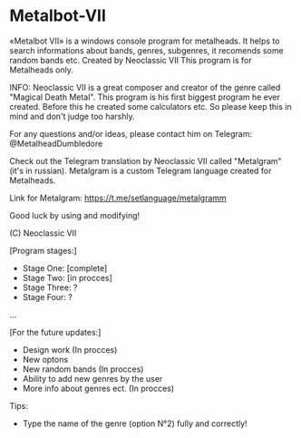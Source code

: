 # Metalbot-VII
«Metalbot VII» is a windows console program for metalheads. It helps to search informations about bands, genres, subgenres, it recomends some random bands etc.
Created by Neoclassic VII
This program is for Metalheads only.


INFO: Neoclassic VII is a great composer and creator of the genre called "Magical Death Metal". This program is his first biggest program he ever created. Before this he created some calculators etc. So please keep this in mind  and don't judgе too harshly. 

For any questions and/or ideas, please contact him оn Telegram: @MetalheadDumbledore

Check out the Telegram translation by Neoclassic VII called "Metalgram" (it's in russian). Metalgram is a custom Telegram language created for Metalheads.

Link for Metalgram: https://t.me/setlanguage/metalgramm

Good luck by using and modifying!

(C) Neoclassic VII

[Program stages:]

- Stage One: [complete]
- Stage Two: [in procces]
- Stage Three: ?
- Stage Four: ?

...

[For the future updates:]

- Design work (In procces)
- New optons 
- New random bands (In procces)
- Ability to add new genres by the user
- More info about genres ect. (In procces)

Tips:
- Type the name of the genre (option N°2) fully and correctly!
